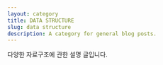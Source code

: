 ```yaml
---
layout: category
title: DATA STRUCTURE
slug: data structure
description: A category for general blog posts.
---
```


다양한 자료구조에 관한 설명 글입니다.
